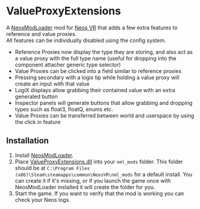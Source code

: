 # ValueProxyExtensions

A [NeosModLoader](https://github.com/zkxs/NeosModLoader) mod for [Neos VR](https://neos.com/) that adds a few extra features to reference and value proxies.<br>
All features can be individually disabled using the config system.
- Reference Proxies now display the type they are storing, and also act as a value proxy with the full type name (useful for dropping into the component attacher generic type selector)
- Value Proxies can be clicked into a field similar to reference proxies
- Pressing secondary with a logix tip while holding a value proxy will create an input with that value
- LogiX displays allow grabbing their contained value with an extra generated button
- Inspector panels will generate buttons that allow grabbing and dropping types such as float3, floatQ, enums etc.
- Value Proxies can be transferred between world and userspace by using the click in feature

## Installation
1. Install [NeosModLoader](https://github.com/zkxs/NeosModLoader).
1. Place [ValueProxyExtensions.dll](https://github.com/art0007i/ValueProxyExtensions/releases/latest/download/ValueProxyExtensions.dll) into your `nml_mods` folder. This folder should be at `C:\Program Files (x86)\Steam\steamapps\common\NeosVR\nml_mods` for a default install. You can create it if it's missing, or if you launch the game once with NeosModLoader installed it will create the folder for you.
1. Start the game. If you want to verify that the mod is working you can check your Neos logs.
